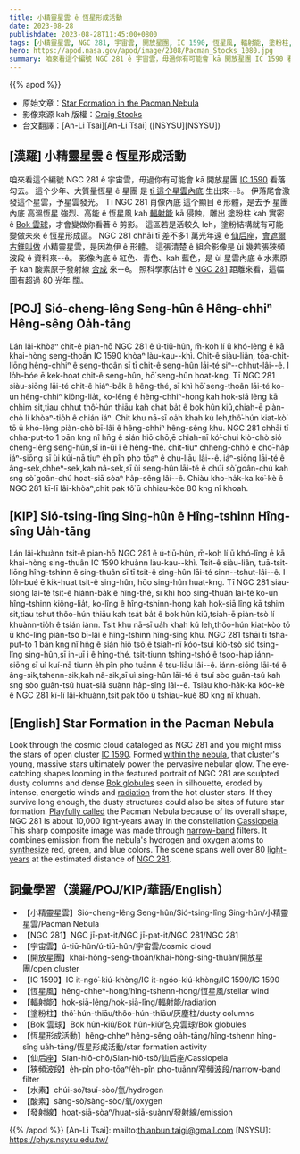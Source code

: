 ```yaml
---
title: 小精靈星雲 ê 恆星形成活動
date: 2023-08-28
publishdate: 2023-08-28T11:45:00+0800
tags: [小精靈星雲, NGC 281, 宇宙雲, 開放星團, IC 1590, 恆星風, 輻射能, 塗粉柱, Bok 雲球, 恆星形成活動, 仙后座, 狹頻波段, 水素, 酸素, 發射線]
hero: https://apod.nasa.gov/apod/image/2308/Pacman_Stocks_1080.jpg
summary: 咱來看這个編號 NGC 281 ê 宇宙雲，毋過你有可能會 kā 開放星團 IC 1590 看落勾去。
---
```


{{% apod %}}

- 原始文章：[Star Formation in the Pacman Nebula](https://apod.nasa.gov/apod/ap230828.html)
- 影像來源 kah 版權：[Craig Stocks](https://www.facebook.com/craigstocksphotography/)
- 台文翻譯：[An-Li Tsai][An-Li Tsai] ([NSYSU][NSYSU])

## [漢羅] 小精靈星雲 ê 恆星形成活動
咱來看這个編號 NGC 281 ê 宇宙雲，毋過你有可能會 kā 開放星團 [IC 1590][IC 1590] 看落勾去。
這个少年、大質量恆星 ê 星團 是 [tī 這个星雲內底][within the nebula] 生出來--ê。
伊落尾會激發這个星雲，予星雲發光。
Tī NGC 281 肖像內底 這个顯目 ê 形體，是去予 星團內底 高溫恆星 強烈、高能 ê 恆星風 kah [輻射能][radiation] kā 侵蝕，雕出 塗粉柱 kah 實密 ê [Bok 雲球][Bok globules]，才會變做你看著 ê 剪影。
這區若是活較久 leh，塗粉結構就有可能變做未來 ê 恆星形成區。
NGC 281 chhāi tī 差不多1 萬光年遠 ê [仙后座][Cassiopeia]，[會遮爾古錐叫做][Playfully called] 小精靈星雲，是因為伊 ê 形體。
這張清楚 ê 組合影像是 ùi 幾若張狹頻波段 ê 資料來--ê。
影像內底 ê 紅色、青色、kah 藍色，是 ùi 星雲內底 ê 水素原子 kah 酸素原子發射線 [合成][synthesize] 來--ê。
照科學家估計 ê [NGC 281][NGC 281] 距離來看，這幅圖有超過 80 [光年][light-years] 闊。

## [POJ] Sió-cheng-lêng Seng-hûn ê Hêng-chhiⁿ Hêng-sêng Oa̍h-tāng
Lán lâi-khòaⁿ chit-ê pian-hō NGC 281 ê ú-tiū-hûn, m̄-koh lí ū khó-lêng ē kā khai-hòng seng-thoân IC 1590 khòaⁿ làu-kau--khì.
Chit-ê siàu-liân, tōa-chit-liōng hêng-chhiⁿ ê seng-thoân sī tī chit-ê seng-hûn lāi-té siⁿ--chhut-lâi--ê.
I lo̍h-bóe ē kek-hoat chit-ê seng-hûn, hō͘ seng-hûn hoat-kng.
Tī NGC 281 siàu-siōng lāi-té chit-ê hiáⁿ-ba̍k ê hêng-thé, sī khì hō͘ seng-thoân lāi-té ko-un hêng-chhiⁿ kiông-lia̍t, ko-lêng ê hêng-chhiⁿ-hong kah hok-siā lêng kā chhim sit,tiau chhut thô͘-hún thiāu kah cha̍t ba̍t ê bok hûn kiû,chiah-ē piàn-chò lí khòaⁿ-tio̍h ê chián iáⁿ.
Chit khu nā-sī oa̍h khah kú leh,thô͘-hún kiat-kò͘ tō ū khó-lêng piàn-chò bī-lâi ê hêng-chhiⁿ hêng-sêng khu.
NGC 281 chhāi tī chha-put-to 1 bān kng nî hn̄g ê sián hiō chō,ē chiah-nī kó͘-chui kiò-chò sió cheng-lêng seng-hûn,sī in-ūi i ê hêng-thé.
chit-tiuⁿ chheng-chhó ê cho͘-ha̍p iáⁿ-siōng sī ùi kúi-nā tiuⁿ e̍h pîn pho tōaⁿ ê chu-liāu lâi--ê.
iáⁿ-siōng lāi-té ê âng-sek,chheⁿ-sek,kah nâ-sek,sī ùi seng-hûn lāi-té ê chúi sò͘ goân-chú kah sng sò͘ goân-chú hoat-siā sòaⁿ ha̍p-sêng lâi--ê.
Chiàu kho-ha̍k-ka kó͘-kè ê NGC 281 kī-lī lâi-khòaⁿ,chit pak tô͘ ū chhiau-kòe 80 kng nî khoah.

## [KIP] Sió-tsing-lîng Sing-hûn ê Hîng-tshinn Hîng-sîng Ua̍h-tāng
Lán lâi-khuànn tsit-ê pian-hō NGC 281 ê ú-tiū-hûn, m̄-koh lí ū khó-lîng ē kā khai-hòng sing-thuân IC 1590 khuànn làu-kau--khì.
Tsit-ê siàu-liân, tuā-tsit-liōng hîng-tshinn ê sing-thuân sī tī tsit-ê sing-hûn lāi-té sinn--tshut-lâi--ê.
I lo̍h-bué ē kik-huat tsit-ê sing-hûn, hōo sing-hûn huat-kng.
Tī NGC 281 siàu-siōng lāi-té tsit-ê hiánn-ba̍k ê hîng-thé, sī khì hōo sing-thuân lāi-té ko-un hîng-tshinn kiông-lia̍t, ko-lîng ê hîng-tshinn-hong kah hok-siā lîng kā tshim sit,tiau tshut thôo-hún thiāu kah tsa̍t ba̍t ê bok hûn kiû,tsiah-ē piàn-tsò lí khuànn-tio̍h ê tsián iánn.
Tsit khu nā-sī ua̍h khah kú leh,thôo-hún kiat-kòo tō ū khó-lîng piàn-tsò bī-lâi ê hîng-tshinn hîng-sîng khu.
NGC 281 tshāi tī tsha-put-to 1 bān kng nî hn̄g ê sián hiō tsō,ē tsiah-nī kóo-tsui kiò-tsò sió tsing-lîng sing-hûn,sī in-uī i ê hîng-thé.
tsit-tiunn tshing-tshó ê tsoo-ha̍p iánn-siōng sī uì kuí-nā tiunn e̍h pîn pho tuānn ê tsu-liāu lâi--ê.
iánn-siōng lāi-té ê âng-sik,tshenn-sik,kah nâ-sik,sī uì sing-hûn lāi-té ê tsuí sòo guân-tsú kah sng sòo guân-tsú huat-siā suànn ha̍p-sîng lâi--ê.
Tsiàu kho-ha̍k-ka kóo-kè ê NGC 281 kī-lī lâi-khuànn,tsit pak tôo ū tshiau-kuè 80 kng nî khuah.

## [English] Star Formation in the Pacman Nebula
Look through the cosmic cloud cataloged as NGC 281 and you might miss the stars of open cluster [IC 1590][IC 1590].
Formed [within the nebula][within the nebula], that cluster's young, massive stars ultimately power the pervasive nebular glow.
The eye-catching shapes looming in the featured portrait of NGC 281 are sculpted dusty columns and dense [Bok globules][Bok globules] seen in silhouette, eroded by intense, energetic winds and [radiation][radiation] from the hot cluster stars.
If they survive long enough, the dusty structures could also be sites of future star formation.
[Playfully called][Playfully called] the Pacman Nebula because of its overall shape, NGC 281 is about 10,000 light-years away in the constellation [Cassiopeia][Cassiopeia].
This sharp composite image was made through [narrow-band][narrow-band] filters.
It combines emission from the nebula's hydrogen and oxygen atoms to [synthesize][synthesize] red, green, and blue colors.
The scene spans well over 80 [light-years][light-years] at the estimated distance of [NGC 281][NGC 281].

## 詞彙學習（漢羅/POJ/KIP/華語/English）
- 【小精靈星雲】Sió-cheng-lêng Seng-hûn/Sió-tsing-lîng Sing-hûn/小精靈星雲/Pacman Nebula
- 【NGC 281】NGC jī-pat-it/NGC jī-pat-it/NGC 281/NGC 281
- 【宇宙雲】ú-tiū-hûn/ú-tiū-hûn/宇宙雲/cosmic cloud
- 【開放星團】khai-hòng-seng-thoân/khai-hòng-sing-thuân/開放星團/open cluster
- 【IC 1590】IC it-ngó͘-kiú-khòng/IC it-ngóo-kiú-khòng/IC 1590/IC 1590
- 【恆星風】hêng-chheⁿ-hong/hîng-tshenn-hong/恆星風/stellar wind
- 【輻射能】hok-siā-lêng/hok-siā-lîng/輻射能/radiation
- 【塗粉柱】thô͘-hún-thiāu/thôo-hún-thiāu/灰塵柱/dusty columns
- 【Bok 雲球】Bok hûn-kiû/Bok hûn-kiû/包克雲球/Bok globules
- 【恆星形成活動】hêng-chheⁿ hêng-sêng oa̍h-tāng/hîng-tshenn hîng-sîng ua̍h-tāng/恆星形成活動/star formation activity
- 【仙后座】Sian-hiō-chō/Sian-hiō-tsō/仙后座/Cassiopeia
- 【狹頻波段】e̍h-pîn pho-tōaⁿ/e̍h-pîn pho-tuānn/窄頻波段/narrow-band filter
- 【水素】chúi-sò͘/tsuí-sòo/氫/hydrogen
- 【酸素】sàng-sò͘/sàng-sòo/氧/oxygen
- 【發射線】hoat-siā-sòaⁿ/huat-siā-suànn/發射線/emission

{{% /apod %}}
[An-Li Tsai]: mailto:thianbun.taigi@gmail.com
[NSYSU]: https://phys.nsysu.edu.tw/

[copyright]: https://apod.nasa.gov/apod/fap/lib/about_apod.html#srapply
[License]: https://creativecommons.org/licenses/by/2.0/

[IC 1590]:https://ui.adsabs.harvard.edu/abs/1997AJ....113.2116G/abstract
[within the nebula]:https://chandra.harvard.edu/photo/2007/ngc281/
[Bok globules]:https://en.wikipedia.org/wiki/Bok_globule
[radiation]:https://science.nasa.gov/ems/10_ultravioletwaves
[Playfully called]:http://www.google.com/pacman/
[Cassiopeia]:http://www.hawastsoc.org/deepsky/cas/
[narrow-band]:https://apod.nasa.gov/apod/ap071102.html
[synthesize]:https://hubblesite.org/contents/articles/the-meaning-of-light-and-color
[light-years]:https://spaceplace.nasa.gov/light-year/en/
[NGC 281]:https://en.wikipedia.org/wiki/NGC_281

